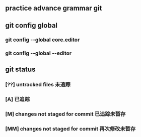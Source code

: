 ## practice advance grammar git


## git config global
### git config --global core.editor
### git config --global --editor


## git status
### [??] untracked files 未追踪
### [A] 已追踪
### [M] changes not staged for commit 已追踪未暂存
### [MM] changes not staged for commit 再次修改未暂存